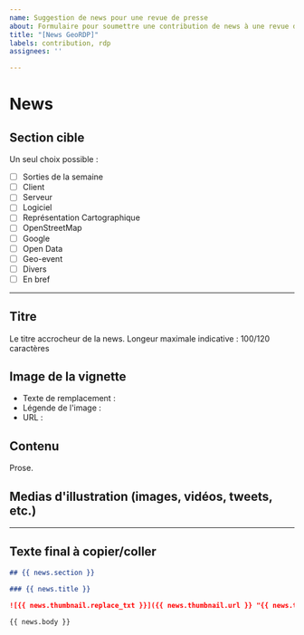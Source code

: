 ```yaml
---
name: Suggestion de news pour une revue de presse
about: Formulaire pour soumettre une contribution de news à une revue de presse.
title: "[News GeoRDP]"
labels: contribution, rdp
assignees: ''

---
```


# News

## Section cible

Un seul choix possible :

- [ ] Sorties de la semaine
- [ ] Client
- [ ] Serveur
- [ ] Logiciel
- [ ] Représentation Cartographique
- [ ] OpenStreetMap
- [ ] Google
- [ ] Open Data
- [ ] Geo-event
- [ ] Divers
- [ ] En bref

----

## Titre

Le titre accrocheur de la news.
Longeur maximale indicative : 100/120 caractères

## Image de la vignette

- Texte de remplacement :
- Légende de l'image :
- URL :

## Contenu

Prose.

## Medias d'illustration (images, vidéos, tweets, etc.)

----

## Texte final à copier/coller

```markdown
## {{ news.section }}

### {{ news.title }}

![{{ news.thumbnail.replace_txt }}]({{ news.thumbnail.url }} "{{ news.thumbnail.caption }}"){: .img-rdp-news-thumb loading=lazy }

{{ news.body }}
```
